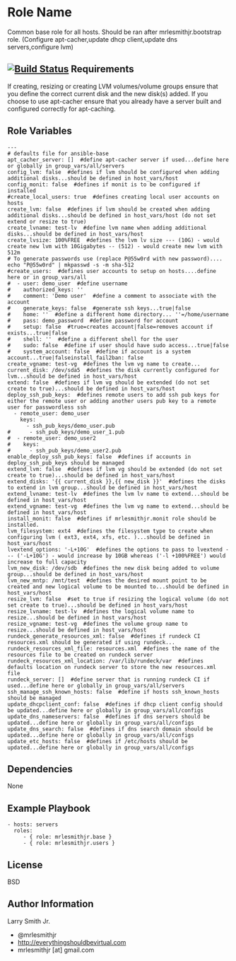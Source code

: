 Role Name
=========

Common base role for all hosts. Should be ran after mrlesmithjr.bootstrap role.
(Configure apt-cacher,update dhcp client,update dns servers,configure lvm)

[![Build Status](https://travis-ci.org/mrlesmithjr/ansible-base.svg?branch=master)](https://travis-ci.org/mrlesmithjr/ansible-base)
Requirements
------------

If creating, resizing or creating LVM volumes/volume groups ensure that you define the correct current disk and the new disk(s) added. If you choose to use apt-cacher ensure that you already have a server built and configured correctly for apt-caching.

Role Variables
--------------

````
---
# defaults file for ansible-base
apt_cacher_server: []  #define apt-cacher server if used...define here or globally in group_vars/all/servers
config_lvm: false  #defines if lvm should be configured when adding additional disks...should be defined in host_vars/host
config_monit: false  #defines if monit is to be configured if installed
#create_local_users: true  #defines creating local user accounts on hosts
create_lvm: false  #defines if lvm should be created when adding additional disks...should be defined in host_vars/host (do not set extend or resize to true)
create_lvname: test-lv  #define lvm name when adding additional disks...should be defined in host_vars/host
create_lvsize: 100%FREE  #defines the lvm lv size --- (10G) - would create new lvm with 10Gigabytes -- (512) - would create new lvm with 512m
# To generate passwords use (replace P@55w0rd with new password).... echo "P@55w0rd" | mkpasswd -s -m sha-512
#create_users:  #defines user accounts to setup on hosts....define here or in group_vars/all
#  - user: demo_user  #define username
#    authorized_keys: ''
#    comment: 'Demo user'  #define a comment to associate with the account
#    generate_keys: false  #generate ssh keys...true|false
#    home: ''  #define a different home directory... ''=/home/username
#    pass: demo_password  #define password for account
#    setup: false  #true=creates account|false=removes account if exists...true|false
#    shell: ''  #define a different shell for the user
#    sudo: false  #define if user should have sudo access...true|false
#    system_account: false  #define if account is a system account...true|falseinstall_fail2ban: false
create_vgname: test-vg  #defines the lvm vg name to create...
current_disk: /dev/sda5  #defines the disk currently configured for lvm...should be defined in host_vars/host
extend: false  #defines if lvm vg should be extended (do not set create to true)...should be defined in host_vars/host
deploy_ssh_pub_keys:  #defines remote users to add ssh pub keys for either the remote user or adding another users pub key to a remote user for passwordless ssh
  - remote_user: demo_user
    keys:
      - ssh_pub_keys/demo_user.pub
#      - ssh_pub_keys/demo_user_1.pub
#  - remote_user: demo_user2
#    keys:
#      - ssh_pub_keys/demo_user2.pub
enable_deploy_ssh_pub_keys: false  #defines if accounts in deploy_ssh_pub_keys should be managed
extend_lvm: false  #defines if lvm vg should be extended (do not set create to true)...should be defined in host_vars/host
extend_disks: '{{ current_disk }},{{ new_disk }}'  #defines the disks to extend in lvm group...should be defined in host_vars/host
extend_lvname: test-lv  #defines the lvm lv name to extend...should be defined in host_vars/host
extend_vgname: test-vg  #defines the lvm vg name to extend...should be defined in host_vars/host
install_monit: false  #defines if mrlesmithjr.monit role should be installed.
lvm_filesystem: ext4  #defines the filesystem type to create when configuring lvm ( ext3, ext4, xfs, etc. )...should be defined in host_vars/host
lvextend_options: '-L+10G'  #defines the options to pass to lvextend --- ('-L+10G') - would increase by 10GB whereas ('-l +100%FREE') would increase to full capacity
lvm_new_disk: /dev/sdb  #defines the new disk being added to volume group...should be defined in host_vars/host
lvm_new_mntp: /mnt/test  #defines the desired mount point to be created and new logical volume to be mounted to...should be defined in host_vars/host
resize_lvm: false  #set to true if resizing the logical volume (do not set create to true)...should be defined in host_vars/host
resize_lvname: test-lv  #defines the logical volume name to resize...should be defined in host_vars/host
resize_vgname: test-vg  #defines the volume group name to resize...should be defined in host_vars/host
rundeck_generate_resources_xml: false  #defines if rundeck CI resources.xml should be generated if using rundeck...
rundeck_resources_xml_file: resources.xml  #defines the name of the resources file to be created on rundeck server
rundeck_resources_xml_location: /var/lib/rundeck/var  #defines defaults location on rundeck server to store the new resources.xml file
rundeck_server: []  #define server that is running rundeck CI if used...define here or globally in group_vars/all/servers
ssh_manage_ssh_known_hosts: false  #define if hosts ssh_known_hosts should be managed
update_dhcpclient_conf: false  #defines if dhcp client config should be updated...define here or globally in group_vars/all/configs
update_dns_nameservers: false  #defines if dns servers should be updated...define here or globally in group_vars/all/configs
update_dns_search: false  #defines if dns search domain should be updated...define here or globally in group_vars/all/configs
update_etc_hosts: false  #defines if /etc/hosts should be updated...define here or globally in group_vars/all/configs
````

Dependencies
------------

None

Example Playbook
----------------

    - hosts: servers
      roles:
         - { role: mrlesmithjr.base }
         - { role: mrlesmithjr.users }

License
-------

BSD

Author Information
------------------

Larry Smith Jr.
- @mrlesmithjr
- http://everythingshouldbevirtual.com
- mrlesmithjr [at] gmail.com
